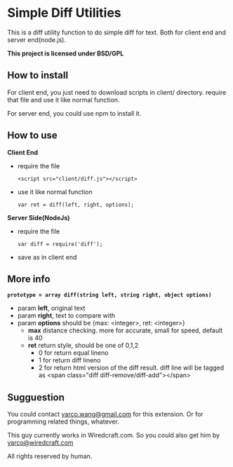 Simple Diff Utilities
=====================
This is a diff utility function to do simple diff for text. Both for client end and server end(node.js).

**This project is licensed under BSD/GPL**

How to install
--------------
For client end, you just need to download scripts in client/ directory. require that file and use it like normal function.

For server end, you could use npm to install it.

How to use
----------
**Client End**

* require the file
  
  ```<script src="client/diff.js"></script>```
  
* use it like normal function

  ```var ret = diff(left, right, options);```
  
  
**Server Side(NodeJs)**

* require the file

  ```var diff = require('diff');```
  
* save as in client end

More info
----------
**```prototype = array diff(string left, string right, object options)```**

* param **left**, original text
* param **right**, text to compare with
* param **options** should be {max: &lt;integer>, ret: &lt;integer>}
  * **max** distance checking. more for accurate, small for speed, default is 40
  * **ret** return style, should be one of 0,1,2
    * 0 for return equal lineno
    * 1 for return diff lineno
    * 2 for return html version of the diff result. diff line will be tagged as &lt;span class="diff diff-remove/diff-add">&lt;/span>
    
Sugguestion
-----------
You could contact <yarco.wang@gmail.com> for this extension.
Or for programming related things, whatever.

This guy currently works in Wiredcraft.com. So you could also get him by <yarco@wiredcraft.com>

All rights reserved by human.
